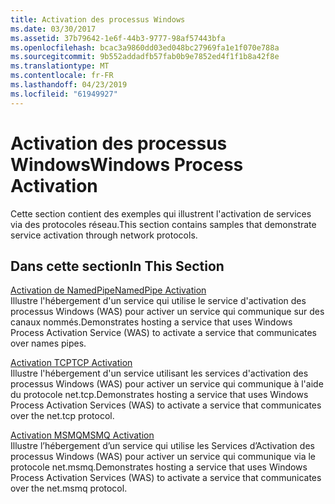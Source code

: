 ```yaml
---
title: Activation des processus Windows
ms.date: 03/30/2017
ms.assetid: 37b79642-1e6f-44b3-9777-98af57443bfa
ms.openlocfilehash: bcac3a9860dd03ed048bc27969fa1e1f070e788a
ms.sourcegitcommit: 9b552addadfb57fab0b9e7852ed4f1f1b8a42f8e
ms.translationtype: MT
ms.contentlocale: fr-FR
ms.lasthandoff: 04/23/2019
ms.locfileid: "61949927"
---
```

# <a name="windows-process-activation"></a><span data-ttu-id="f9ef9-102">Activation des processus Windows</span><span class="sxs-lookup"><span data-stu-id="f9ef9-102">Windows Process Activation</span></span>
<span data-ttu-id="f9ef9-103">Cette section contient des exemples qui illustrent l'activation de services via des protocoles réseau.</span><span class="sxs-lookup"><span data-stu-id="f9ef9-103">This section contains samples that demonstrate service activation through network protocols.</span></span>  
  
## <a name="in-this-section"></a><span data-ttu-id="f9ef9-104">Dans cette section</span><span class="sxs-lookup"><span data-stu-id="f9ef9-104">In This Section</span></span>  
 [<span data-ttu-id="f9ef9-105">Activation de NamedPipe</span><span class="sxs-lookup"><span data-stu-id="f9ef9-105">NamedPipe Activation</span></span>](../../../../docs/framework/wcf/samples/namedpipe-activation.md)  
 <span data-ttu-id="f9ef9-106">Illustre l'hébergement d'un service qui utilise le service d'activation des processus Windows (WAS) pour activer un service qui communique sur des canaux nommés.</span><span class="sxs-lookup"><span data-stu-id="f9ef9-106">Demonstrates hosting a service that uses Windows Process Activation Service (WAS) to activate a service that communicates over names pipes.</span></span>  
  
 [<span data-ttu-id="f9ef9-107">Activation TCP</span><span class="sxs-lookup"><span data-stu-id="f9ef9-107">TCP Activation</span></span>](../../../../docs/framework/wcf/samples/tcp-activation.md)  
 <span data-ttu-id="f9ef9-108">Illustre l'hébergement d'un service utilisant les services d'activation des processus Windows (WAS) pour activer un service qui communique à l'aide du protocole net.tcp.</span><span class="sxs-lookup"><span data-stu-id="f9ef9-108">Demonstrates hosting a service that uses Windows Process Activation Services (WAS) to activate a service that communicates over the net.tcp protocol.</span></span>

 [<span data-ttu-id="f9ef9-109">Activation MSMQ</span><span class="sxs-lookup"><span data-stu-id="f9ef9-109">MSMQ Activation</span></span>](../../../../docs/framework/wcf/samples/msmq-activation.md)  
 <span data-ttu-id="f9ef9-110">Illustre l’hébergement d’un service qui utilise les Services d’Activation des processus Windows (WAS) pour activer un service qui communique via le protocole net.msmq.</span><span class="sxs-lookup"><span data-stu-id="f9ef9-110">Demonstrates hosting a service that uses Windows Process Activation Services (WAS) to activate a service that communicates over the net.msmq protocol.</span></span>
